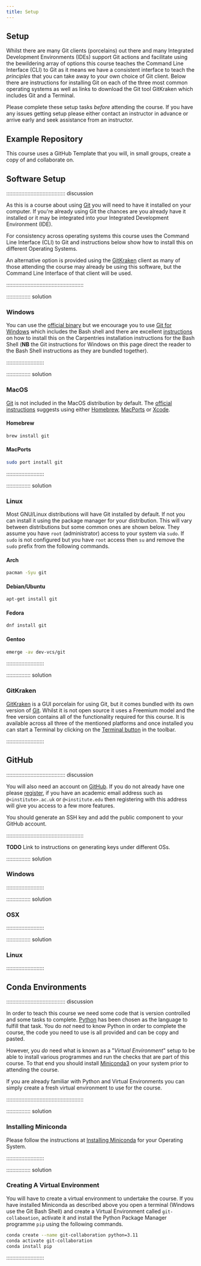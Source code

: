 ```yaml
---
title: Setup
---
```


## Setup

Whilst there are many Git clients (porcelains) out there and many Integrated Development Environments (IDEs) support Git
actions and facilitate using the bewildering array of options this course teaches the Command Line Interface (CLI) to
Git as it means we have a consistent interface to teach the _principles_ that you can take away to your own choice of
Git client. Below there are instructions for installing Git on each of the three most common operating systems as well
as links to download the Git tool GitKraken which includes Git and a Terminal.

Please complete these setup tasks _before_ attending the course. If you have any issues getting setup please either
contact an instructor in advance or arrive early and seek assistance from an instructor.

## Example Repository

This course uses a GitHub Template that you will, in small groups, create a copy of and collaborate on.

## Software Setup

::::::::::::::::::::::::::::::::::::::: discussion

As this is a course about using [Git][git] you will need to have it installed on your computer. If you're already using
Git the chances are you already have it installed or it may be integrated into your Integrated Development Environment
(IDE).

For consistency across operating systems this course uses the Command Line Interface (CLI) to Git and instructions below
show how to install this on different Operating Systems.

An alternative option is provided using the [GitKraken][gitkraken] client as many of those attending the course may
already be using this software, but the Command Line Interface of that client will be used.

:::::::::::::::::::::::::::::::::::::::::::::::::::

:::::::::::::::: solution

### Windows

You can use the [official binary][gitWin] but we encourage you to use [Git for Windows][git4windows] which includes the
Bash shell and there are excellent
[instructions](https://carpentries.github.io/workshop-template/install_instructions/#shell) on how to install this on
the Carpentries installation instructions for the Bash Shell (**NB** the Git instructions for Windows on this page
direct the reader to the Bash Shell instructions as they are bundled together).

:::::::::::::::::::::::::

:::::::::::::::: solution

### MacOS

[Git][git] is not included in the MacOS distribution by default. The [official instructions][gitMac] suggests using
either [Homebrew](https://brew.sh/), [MacPorts](https://www.macports.org/) or
[Xcode](https://developer.apple.com/xcode/).

#### Homebrew

``` bash
brew install git
```

#### MacPorts

``` bash
sudo port install git
```

:::::::::::::::::::::::::

:::::::::::::::: solution

### Linux

Most GNU/Linux distributions will have Git installed by default. If not you can install it using the package manager for
your distribution. This will vary between distributions but some common ones are shown below. They assume you have
`root` (administrator) access to your system via `sudo`. If `sudo` is not configured but you have `root` access then
`su` and remove the `sudo` prefix from the following commands.

#### Arch

``` bash
pacman -Syu git
```

#### Debian/Ubuntu

``` bash
apt-get install git
```

#### Fedora

``` bash
dnf install git
```

#### Gentoo

``` bash
emerge -av dev-vcs/git
```

:::::::::::::::::::::::::

:::::::::::::::: solution

### GitKraken

[GitKraken][gitkraken] is a GUI porcelain for using Git, but it comes bundled with its own version of [Git][git]. Whilst
it is not open source it uses a Freemium model and the free version contains all of the functionality required for this
course. It is available across all three of the mentioned platforms and once installed you can start a Terminal by
clicking on the [Terminal button](https://help.gitkraken.com/gitkraken-client/terminal/) in the toolbar.

:::::::::::::::::::::::::

## GitHub

::::::::::::::::::::::::::::::::::::::: discussion

You will also need an account on [GitHub][gh]. If you do not already have one please
[register](https://github.com/signup), if you have an academic email address such as `@<institute>.ac.uk` or
`@<institute.edu` then registering with this address will give you access to a few more features.

You should generate an SSH key and add the public component to your GitHub account.

:::::::::::::::::::::::::::::::::::::::::::::::::::

**TODO** Link to instructions on generating keys under different OSs.

:::::::::::::::: solution

### Windows

:::::::::::::::::::::::::

:::::::::::::::: solution

### OSX

:::::::::::::::::::::::::

:::::::::::::::: solution

### Linux

:::::::::::::::::::::::::

## Conda Environments

::::::::::::::::::::::::::::::::::::::: discussion

In order to teach this course we need some code that is version controlled and some tasks to complete. [Python][python]
has been chosen as the language to fulfill that task. You do _not_ need to know Python in order to complete the course,
the code you need to use is all provided and can be copy and pasted.

However, you _do_ need what is known as a "_Virtual Environment_" setup to be able to install various programmes and run
the checks that are part of this course. To that end you should install [Miniconda3][miniconda3] on your system prior to
attending the course.

If you are already familiar with Python and Virtual Environments you can simply create a fresh virtual environment to
use for the course.

:::::::::::::::::::::::::::::::::::::::::::::::::::

:::::::::::::::: solution

### Installing Miniconda

Please follow the instructions at [Installing Miniconda](https://docs.anaconda.com/free/miniconda/miniconda-install/)
for your Operating System.

:::::::::::::::::::::::::

:::::::::::::::: solution

### Creating A Virtual Environment

You will have to create a virtual environment to undertake the course. If you have installed Miniconda as described
above you open a terminal (Windows use the Git Bash Shell) and create a Virtual Environment called `git-collaboation`,
activate it and install the Python Package Manager programme `pip` using the following commands.

``` bash
conda create --name git-collaboration python=3.11
conda activate git-collaboration
conda install pip
```

:::::::::::::::::::::::::

[gh]: https://github.com
[git]: https://git-scm.com/
[gitkraken]: https://www.gitkraken.com/
[gitMac]: https://git-scm.com/download/mac
[gitWin]: https://git-scm.com/download/win
[git4windows]: https://carpentries.github.io/workshop-template/install_instructions/#shell
[miniconda3]: https://docs.anaconda.com/free/miniconda/
[python]: https://python.org
